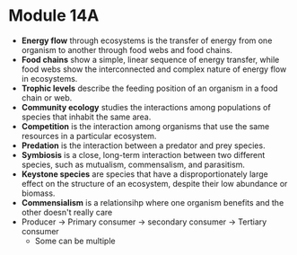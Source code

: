 # Module 14A
* **Energy flow** through ecosystems is the transfer of energy from one organism to another through food webs and food chains.
* **Food chains** show a simple, linear sequence of energy transfer, while food webs show the interconnected and complex nature of energy flow in ecosystems.
* **Trophic levels** describe the feeding position of an organism in a food chain or web.
* **Community ecology** studies the interactions among populations of species that inhabit the same area.
* **Competition** is the interaction among organisms that use the same resources in a particular ecosystem.
* **Predation** is the interaction between a predator and prey species.
* **Symbiosis** is a close, long-term interaction between two different species, such as mutualism, commensalism, and parasitism.
* **Keystone species** are species that have a disproportionately large effect on the structure of an ecosystem, despite their low abundance or biomass.
* **Commensialism** is a relationsihp where one organism benefits and the other doesn't really care
* Producer -> Primary consumer -> secondary consumer -> Tertiary consumer
  * Some can be multiple
